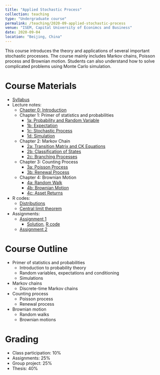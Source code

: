 ```yaml
---
title: "Applied Stochastic Process"
collection: teaching
type: "Undergraduate course"
permalink: /teaching/2020-09-applied-stochastic-process
venue: "ISEM, Capital University of Econimcs and Business"
date: 2020-09-04
location: "Beijing, China"
---
```


This course introduces the theory and applications of several important stochastic processes. The course mainly includes Markov chains, Poisson process and Brownian motion. Students can also understand how to solve complicated problems using Monte Carlo simulation.

Course Materials
======
* [Syllabus](https://github.com/cheungyinglun/cheungyinglun.github.io/raw/master/files/teaching/2020-09-applied-stochastic-process/syllabusASP_2020.pdf)
* Lecture notes:
  * [Chapter 0: Introduction](https://github.com/cheungyinglun/cheungyinglun.github.io/raw/master/files/teaching/2020-09-applied-stochastic-process/00_Intro.pdf)
  * Chapter 1: Primer of statistics and probabilities
	* [1a: Probability and Random Variable](https://github.com/cheungyinglun/cheungyinglun.github.io/raw/master/files/teaching/2020-09-applied-stochastic-process/01a_Probability_Random_Variable.pdf)
	* [1b: Expectation](https://github.com/cheungyinglun/cheungyinglun.github.io/raw/master/files/teaching/2020-09-applied-stochastic-process/01b_Expectation.pdf)
	* [1c: Stochastic Process](https://github.com/cheungyinglun/cheungyinglun.github.io/raw/master/files/teaching/2020-09-applied-stochastic-process/01c_Random_Process.pdf)
	* [1d: Simulation](https://github.com/cheungyinglun/cheungyinglun.github.io/raw/master/files/teaching/2020-09-applied-stochastic-process/Simulation.pdf)
  * Chapter 2: Markov Chain
	* [2a: Transition Matrix and CK Equations](https://github.com/cheungyinglun/cheungyinglun.github.io/raw/master/files/teaching/2020-09-applied-stochastic-process/02a_Markov_Chain.pdf)
	* [2b: Classification of States](https://github.com/cheungyinglun/cheungyinglun.github.io/raw/master/files/teaching/2020-09-applied-stochastic-process/02b_Markov_Chain_ii.pdf)
	* [2c: Branching Processes](https://github.com/cheungyinglun/cheungyinglun.github.io/raw/master/files/teaching/2020-09-applied-stochastic-process/02c_Branching_Process.pdf)
  * Chapter 3: Counting Process
	* [3a: Poisson Process](https://github.com/cheungyinglun/cheungyinglun.github.io/raw/master/files/teaching/2020-09-applied-stochastic-process/03a_Poisson_Process.pdf)
	* [3b: Renewal Process](https://github.com/cheungyinglun/cheungyinglun.github.io/raw/master/files/teaching/2020-09-applied-stochastic-process/03b_Renewal_Process.pdf)
  * Chapter 4: Brownian Motion
	* [4a: Random Walk](https://github.com/cheungyinglun/cheungyinglun.github.io/raw/master/files/teaching/2020-09-applied-stochastic-process/04a_Random_Walk.pdf)
	* [4b: Brownian Motion](https://github.com/cheungyinglun/cheungyinglun.github.io/raw/master/files/teaching/2020-09-applied-stochastic-process/04b_Brownian_Motion.pdf)
	* [4c: Asset Returns](https://github.com/cheungyinglun/cheungyinglun.github.io/raw/master/files/teaching/2020-09-applied-stochastic-process/04c_Asset_Returns.pdf)
* R codes:
  * [Distributions](https://github.com/cheungyinglun/cheungyinglun.github.io/raw/master/files/teaching/2020-09-applied-stochastic-process/01_Simulation_dist.R)
  * [Central limit theorem](https://github.com/cheungyinglun/cheungyinglun.github.io/raw/master/files/teaching/2020-09-applied-stochastic-process/01_Simulation_CLT.R)
* Assignments:
  * [Assignment 1](https://github.com/cheungyinglun/cheungyinglun.github.io/raw/master/files/teaching/2020-09-applied-stochastic-process/HW1.pdf)
	* [Solution](https://github.com/cheungyinglun/cheungyinglun.github.io/raw/master/files/teaching/2020-09-applied-stochastic-process/HW1_Solution.pdf), [R code](https://github.com/cheungyinglun/cheungyinglun.github.io/raw/master/files/teaching/2020-09-applied-stochastic-process/HW1.R)
  * [Assignment 2](https://github.com/cheungyinglun/cheungyinglun.github.io/raw/master/files/teaching/2020-09-applied-stochastic-process/HW2.pdf)
  
Course Outline
======
* Primer of statistics and probabilities
  * Introduction to probability theory
  * Random variables, expectations and conditioning
  * Simulations
* Markov chains
  * Discrete-time Markov chains
* Counting process
  * Poisson process
  * Renewal process
* Brownian motion
  * Random walks
  * Brownian motions

Grading
======
* Class participation: 10%
* Assignments: 25%
* Group project: 25%
* Thesis: 40%
